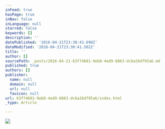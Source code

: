 ```yaml
---
inFeed: true
hasPage: true
inNav: false
inLanguage: null
starred: false
keywords: []
description: ''
datePublished: '2016-04-21T23:30:43.690Z'
dateModified: '2016-04-21T23:30:41.502Z'
title: ''
author: []
sourcePath: _posts/2016-04-21-63f74601-9eb8-4ed9-8863-dc6a26df95a6.md
published: true
authors: []
publisher:
  name: null
  domain: null
  url: null
  favicon: null
url: 63f74601-9eb8-4ed9-8863-dc6a26df95a6/index.html
_type: Article

---
```

![](https://the-grid-user-content.s3-us-west-2.amazonaws.com/512c5b01-5355-4bac-96da-d8f74b2b4fa7.jpg)